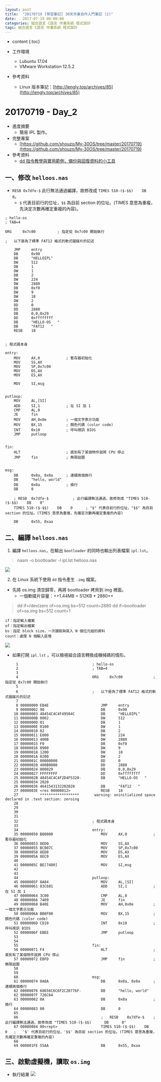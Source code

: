 ```yaml
---
layout: post
title:  "20170719 [學習筆記] 30天作業自作入門筆記 (2)"
date:   2017-07-19 00:00:00
categories: 組合語言 C語言 作業系統 程式設計
tags: 組合語言 C語言 作業系統 程式設計
---
```



* content
{:toc}


* 工作環境
    * Lubuntu 17.04
    * VMware Workstation 12.5.2
* 參考資料
    * Linux 版本筆記：[http://lengly.top/archives/85](http://lengly.top/archives/85)


# 20170719 - Day_2
* 進度摘要
    * 簡易 IPL 製作。
* 完整專案
    * [https://github.com/shouzo/My-30OS/tree/master/20170719](https://github.com/shouzo/My-30OS/tree/master/20170719)
* 參考資料
    * [dd 指令教學與實用範例，備份與回復資料的小工具](https://blog.gtwang.org/linux/dd-command-examples/)


## 一、修改 `helloos.nas`
* `RESB	0x7dfe-$` 此行無法通過編譯，故修改成 `TIMES 510-($-$$)    DB    0`。
    * `$` 代表目前行的位址，`$$` 為目前 section 的位址。(TIMES 意思為重複，先決定次數再確定重複的內容)。


```
; hello-os
; TAB=4

ORG		0x7c00			; 指定從 0x7c00 開始執行

;   以下是為了標準 FAT12 格式的軟式磁碟片的記述

    JMP		entry
    DB		0x90
    DB		"HELLOIPL"		
    DW		512				
    DB		1				
    DW		1				
    DB		2				
    DW		224				
    DW		2880			
    DB		0xf0			
    DW		9				
    DW		18				
    DW		2				
    DD		0				
    DD		2880			
    DB		0,0,0x29		
    DD		0xffffffff		
    DB		"HELLO-OS   "	
    DB		"FAT12   "		
    RESB	18				


; 程式碼本身

entry:
    MOV		AX,0			; 暫存器初始化
    MOV		SS,AX
    MOV		SP,0x7c00
    MOV		DS,AX
    MOV		ES,AX

    MOV		SI,msg


putloop:
    MOV		AL,[SI]
    ADD		SI,1			; 在 SI 加 1
    CMP		AL,0
    JE		fin
    MOV		AH,0x0e			; 一個文字表示功能
    MOV		BX,15			; 顏色代碼 (color code)
    INT		0x10			; 呼叫視訊 BIOS
    JMP		putloop


fin:
    HLT						; 直到有了某個物件就將 CPU 停止
    JMP		fin				; 無限迴圈


msg:
    DB		0x0a, 0x0a		; 連續兩個換行
    DB		"hello, world"
    DB		0x0a			; 換行 
    DB		0

    ; RESB	0x7dfe-$	       ; 此行編譯無法通過，故修改成 "TIMES 510-($-$$)    DB    0"
    TIMES 510-($-$$)    DB    0      ; "$" 代表目前行的位址，"$$" 為目前 section 的位址。(TIMES 意思為重複，先確定次數再確定重複的內容)

    DB		0x55, 0xaa
```


## 二、編譯 `helloos.nas`
1. 編譯 `helloos.nas`，在輸出 `bootloader` 的同時也輸出列表檔案 `ipl.lst`。
> nasm -o bootloader -l ipl.lst helloos.nas

![](https://i.imgur.com/KfOYHIM.png)


2. 在 Linux 系統下使用 `dd` 指令產生 `.img` 檔案。
* 先將 os.img 清空歸零，再將 bootloader 拷貝到 img 裡面。
    * 一個軟碟片容量：++1.44MB = 512KB * 2880++

> dd if=/dev/zero of=os.img bs=512 count=2880
> dd if=bootloader of=os.img bs=512 count=1

```
if：指定輸入檔案
of：指定輸出檔案
bs：指定 block size，一次讀取與寫入 N 個位元組的資料
count：處理 N 個輸入區塊
```

![](https://i.imgur.com/DbKECqo.png)

* 如果打開 `ipl.lst` ，可以檢視組合語言轉換成機械碼的情形。

```
     1                                  ; hello-os
     2                                  ; TAB=4
     3                                  
     4                                  ORG		0x7c00			    ;   指定從 0x7c00 開始執行
     5                                  
     6                                  ;   以下是為了標準 FAT12 格式的軟式磁碟片的記述
     7                                  
     8 00000000 EB4E                        JMP		entry
     9 00000002 90                          DB		0x90
    10 00000003 48454C4C4F49504C            DB		"HELLOIPL"		
    11 0000000B 0002                        DW		512				
    12 0000000D 01                          DB		1				
    13 0000000E 0100                        DW		1				
    14 00000010 02                          DB		2				
    15 00000011 E000                        DW		224				
    16 00000013 400B                        DW		2880			
    17 00000015 F0                          DB		0xf0			
    18 00000016 0900                        DW		9				
    19 00000018 1200                        DW		18				
    20 0000001A 0200                        DW		2				
    21 0000001C 00000000                    DD		0				
    22 00000020 400B0000                    DD		2880			
    23 00000024 000029                      DB		0,0,0x29		
    24 00000027 FFFFFFFF                    DD		0xffffffff		
    25 0000002B 48454C4C4F2D4F5320-         DB		"HELLO-OS   "	
    25 00000034 2020               
    26 00000036 4641543132202020            DB		"FAT12   "		
    27 0000003E <res 00000012>              RESB	18				
    27          ******************       warning: uninitialized space declared in .text section: zeroing
    28                                  
    29                                  
    30                                  
    31                                  
    32                                  ; 程式碼本身
    33                                  
    34                                  entry:
    35 00000050 B80000                      MOV		AX,0			;   暫存器初始化
    36 00000053 8ED0                        MOV		SS,AX
    37 00000055 BC007C                      MOV		SP,0x7c00
    38 00000058 8ED8                        MOV		DS,AX
    39 0000005A 8EC0                        MOV		ES,AX
    40                                  
    41 0000005C BE[7400]                    MOV		SI,msg
    42                                  
    43                                  
    44                                  putloop:
    45 0000005F 8A04                        MOV		AL,[SI]
    46 00000061 83C601                      ADD		SI,1			;   在 SI 加 1
    47 00000064 3C00                        CMP		AL,0
    48 00000066 7409                        JE		fin
    49 00000068 B40E                        MOV		AH,0x0e			;   一個文字表示功能
    50 0000006A BB0F00                      MOV		BX,15			;   顏色代碼 (color code)
    51 0000006D CD10                        INT		0x10			;   呼叫視訊 BIOS
    52 0000006F EBEE                        JMP		putloop
    53                                  
    54                                  
    55                                  fin:
    56 00000071 F4                          HLT						;   直到有了某個物件就將 CPU 停止
    57 00000072 EBFD                        JMP		fin				;   無限迴圈
    58                                  
    59                                  
    60                                  msg:
    61 00000074 0A0A                        DB		0x0a, 0x0a		;   連續兩個換行
    62 00000076 68656C6C6F2C20776F-         DB		"hello, world"
    62 0000007F 726C64             
    63 00000082 0A                          DB		0x0a			;   換行 
    64 00000083 00                          DB		0
    65                                  
    66                                      ;   RESB	0x7dfe-$	;   此行編譯無法通過，故修改成 "TIMES 510-($-$$)      DB      0"
    67 00000084 00<rept>                    TIMES 510-($-$$)    DB      0   ;   '$' 代表目前行的位址，'$$' 為目前 section 的位址。(TIMES 意思為重複，先確定次數再確定重複的內容)
    68                                  
    69 000001FE 55AA                        DB		0x55, 0xaa
```




## 三、啟動虛擬機，讀取 `os.img`
* 執行結果
![](https://i.imgur.com/ZwHRrHj.png)




